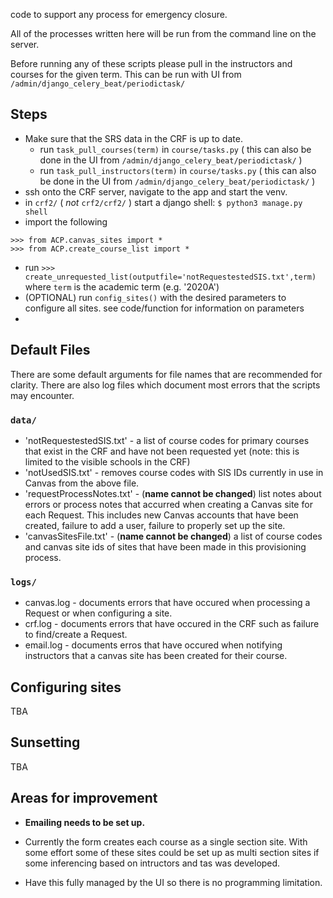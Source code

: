 

code to support any process for emergency closure.

All of the processes written here will be run from the command line on the server.


Before running any of these scripts please pull in the instructors and courses for the given term. This can be run with UI from `/admin/django_celery_beat/periodictask/` 


## Steps
- Make sure that the SRS data in the CRF is up to date.
    - run `task_pull_courses(term)` in `course/tasks.py` ( this can also be done in the UI from `/admin/django_celery_beat/periodictask/` )
    - run `task_pull_instructors(term)` in `course/tasks.py` ( this can also be done in the UI from `/admin/django_celery_beat/periodictask/` )
- ssh onto the CRF server, navigate to the app and start the venv. 
- in `crf2/` ( *not* `crf2/crf2/` ) start a django shell: `$ python3 manage.py shell`
- import the following
```
>>> from ACP.canvas_sites import *
>>> from ACP.create_course_list import *
```
- run `>>> create_unrequested_list(outputfile='notRequestestedSIS.txt',term)` where `term` is the academic term (e.g. '2020A')
- (OPTIONAL) run `config_sites()` with the desired parameters to configure all sites. see code/function for information on parameters
- 

## Default Files 
There are some default arguments for file names that are recommended for clarity. There are also log files which document most errors that the scripts may encounter. 

### `data/`
- 'notRequestestedSIS.txt' - a list of course codes for primary courses that exist in the CRF and have not been requested yet (note: this is limited to the visible schools in the CRF)
- 'notUsedSIS.txt' - removes course codes with SIS IDs currently in use in Canvas from the above file. 
- 'requestProcessNotes.txt' - (**name cannot be changed**) list notes about errors or process notes that accurred when creating a Canvas site for each Request. This includes new Canvas accounts that have been created, failure to add a user, failure to properly set up the site.
- 'canvasSitesFile.txt' - (**name cannot be changed**) a list of course codes and canvas site ids of sites that have been made in this provisioning process.

### `logs/`
- canvas.log - documents errors that have occured when processing a Request or when configuring a site. 
- crf.log - documents errors that have occured in the CRF such as failure to find/create a Request.
- email.log - documents erros that have occured when notifying instructors that a canvas site has been created for their course. 

## Configuring sites
TBA

## Sunsetting
TBA

## Areas for improvement
- **Emailing needs to be set up.**

- Currently the form creates each course as a single section site. With some effort some of these sites could be set up as multi section sites if some inferencing based on intructors and tas was developed.

- Have this fully managed by the UI so there is no programming limitation.